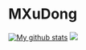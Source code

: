 # MXuDong

[![My github stats](https://github-readme-stats.vercel.app/api?username=MXuDong&locale=cn&theme=ayu-mirage)](https://github-readme-stats.vercel.app/api?username=MXuDong&locale=cn&theme=ayu-mirage)
![](https://github-readme-stats.vercel.app/api/top-langs/?username=MXuDong&show_icons=true&layout=compact&theme=vue&hide_border=true&hide=html,css)
